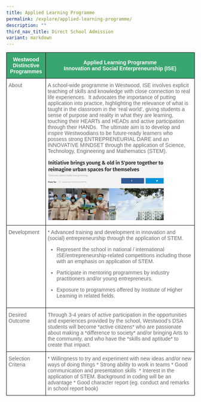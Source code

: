 ```yaml
---
title: Applied Learning Programme
permalink: /explore/applied-learning-programme/
description: ""
third_nav_title: Direct School Admission
variant: markdown
---
```

<style type="text/css">
.tg  {border-collapse:collapse;border-spacing:0;}
.tg td{border-color:black;border-style:solid;border-width:1px;font-family:Arial, sans-serif;font-size:14px;
  overflow:hidden;padding:10px 5px;word-break:normal;}
.tg th{border-color:black;border-style:solid;border-width:1px;font-family:Arial, sans-serif;font-size:14px;
  font-weight:normal;overflow:hidden;padding:10px 5px;word-break:normal;}
.tg .tg-k0s0{background-color:#3AA66F;color:#FFF;font-weight:bold;text-align:center;vertical-align:middle; font-family:Arial, sans-serif;font-size:14px;}
.tg .tg-zqva{background-color:#FFF;color:#666;text-align:left;vertical-align:top; font-family:Arial, sans-serif;font-size:14px;}
.tg .tg-cmm0{background-color:#FFF;color:#666;text-align:left;vertical-align:top;font-family:Arial, sans-serif;font-size:14px;}
</style>
   
<table class="tg">
<thead>
  <tr>
    <th class="tg-k0s0"><span style="color:#FFF;background-color:#3AA66F">Westwood Distinctive Programmes</span></th>
    <th class="tg-k0s0"><span style="color:#FFF;background-color:#3AA66F">Applied Learning Programme<br>Innovation and Social Enterpreneurship (ISE)</span></th>
  </tr>
</thead>
<tbody>
	<tr>
    <td class="tg-zqva">About</td>
    <td class="tg-cmm0">A school-wide programme in Westwood, ISE involves explicit teaching of skills and knowledge with close connection to real life experiences.&nbsp; It advocates the importance of putting application into practice, highlighting the relevance of what is taught in the classroom in the ‘real world’, giving students a sense of purpose and reality in what they are learning, touching their HEARTs and HEADs and active participation through their HANDs.&nbsp; The ultimate aim is to develop and inspire Westwoodians to be future-ready learners who possess strong ENTREPRENEURIAL DARE and an INNOVATIVE MINDSET through the application of Science, Technology, Engineering and Mathematics (STEM).<br><br>
<img width="80%" src="/images/dsa%20alp3.png"></td></tr>
		<tr>
    <td class="tg-zqva">Development</td>
<td class="tg-cmm0">
* Advanced training and development in innovation and (social) entrepreneurship through the application of STEM.

* Represent the school in national / international ISE/entrepreneurship-related competitions including those with an emphasis on application of STEM.&nbsp;&nbsp;
 
* Participate in mentoring programmes by industry practitioners and/or young entrepreneurs.
	
* Exposure to programmes offered by Institute of Higher Learning in related fields.
</td></tr>
	<tr>
    <td class="tg-zqva">Desired Outcome</td><td class="tg-cmm0">Through 3-4 years of active participation in the opportunities and experiences provided by the school, Westwood’s DSA students will become *active citizens* who are passionate about making a *difference to society* and/or bringing Arts to the community, and who have the *skills and aptitude* to create that impact.</td></tr>
	<tr>
 <td class="tg-zqva">Selection Criteria</td><td class="tg-cmm0">
* Willingness to try and experiment with new ideas and/or new ways of doing things 
* Strong ability to work in teams
* Good communication and presentation skills&nbsp;
* Interest in the application of STEM. Background in coding will be an advantage
* Good character report (eg. conduct and remarks in school report book)
</td></tr>
</tbody></table>